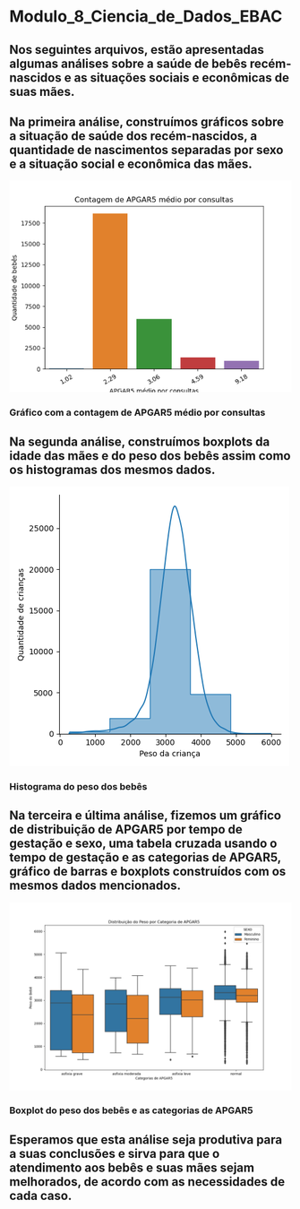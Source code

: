 # Modulo_8_Ciencia_de_Dados_EBAC

## Nos seguintes arquivos, estão apresentadas algumas análises sobre a saúde de bebês recém-nascidos e as situações sociais e econômicas de suas mães.

## Na primeira análise, construímos gráficos sobre a situação de saúde dos recém-nascidos, a quantidade de nascimentos separadas por sexo e a situação social e econômica das mães.

![Gráfico APGAR5](imagens/Contagem_de_APGAR5_medio_por_consultas.png)
### Gráfico com a contagem de APGAR5 médio por consultas

## Na segunda análise, construímos boxplots da idade das mães e do peso dos bebês assim como os histogramas dos mesmos dados.

![Gráfico Peso do bebê](imagens/histograma_peso_bebe.png)
### Histograma do peso dos bebês

## Na terceira e última análise, fizemos um gráfico de distribuição de APGAR5 por tempo de gestação e sexo, uma tabela cruzada usando o tempo de gestação e as categorias de APGAR5, gráfico de barras e boxplots construídos com os mesmos dados mencionados. 

![Gráfico Peso versus APGAR5](imagens/distribuicao_peso_bebe_cat_apgar5.png)
### Boxplot do peso dos bebês e as categorias de APGAR5

## Esperamos que esta análise seja produtiva para a suas conclusões e sirva para que o atendimento aos bebês e suas mães sejam melhorados, de acordo com as necessidades de cada caso.







